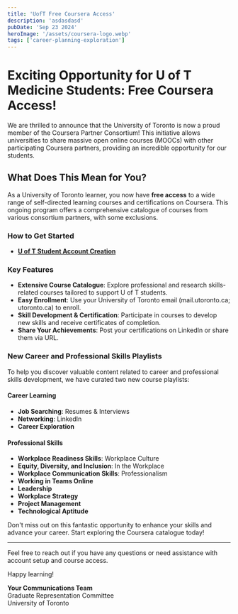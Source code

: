 ```yaml
---
title: 'UofT Free Coursera Access'
description: 'asdasdasd'
pubDate: 'Sep 23 2024'
heroImage: '/assets/coursera-logo.webp'
tags: ['career-planning-exploration']
---
```


# Exciting Opportunity for U of T Medicine Students: Free Coursera Access!

We are thrilled to announce that the University of Toronto is now a proud member of the Coursera Partner Consortium! This initiative allows universities to share massive open online courses (MOOCs) with other participating Coursera partners, providing an incredible opportunity for our students.

## What Does This Mean for You?

As a University of Toronto learner, you now have **free access** to a wide range of self-directed learning courses and certifications on Coursera. This ongoing program offers a comprehensive catalogue of courses from various consortium partners, with some exclusions.

### How to Get Started

- [**U of T Student Account Creation**](https://www.coursera.org/programs/coursera-for-university-of-toronto-ql0lg?authMode=signup&collectionId=AQ888&currentTab=CATALOG)

### Key Features

- **Extensive Course Catalogue**: Explore professional and research skills-related courses tailored to support U of T students.
- **Easy Enrollment**: Use your University of Toronto email (mail.utoronto.ca; utoronto.ca) to enroll.
- **Skill Development & Certification**: Participate in courses to develop new skills and receive certificates of completion.
- **Share Your Achievements**: Post your certifications on LinkedIn or share them via URL.

### New Career and Professional Skills Playlists

To help you discover valuable content related to career and professional skills development, we have curated two new course playlists:

#### Career Learning

- **Job Searching**: Resumes & Interviews
- **Networking**: LinkedIn
- **Career Exploration**

#### Professional Skills

- **Workplace Readiness Skills**: Workplace Culture
- **Equity, Diversity, and Inclusion**: In the Workplace
- **Workplace Communication Skills**: Professionalism
- **Working in Teams Online**
- **Leadership**
- **Workplace Strategy**
- **Project Management**
- **Technological Aptitude**

Don't miss out on this fantastic opportunity to enhance your skills and advance your career. Start exploring the Coursera catalogue today!

---

Feel free to reach out if you have any questions or need assistance with account setup and course access.

Happy learning!

**Your Communications Team**  
Graduate Representation Committee  
University of Toronto
